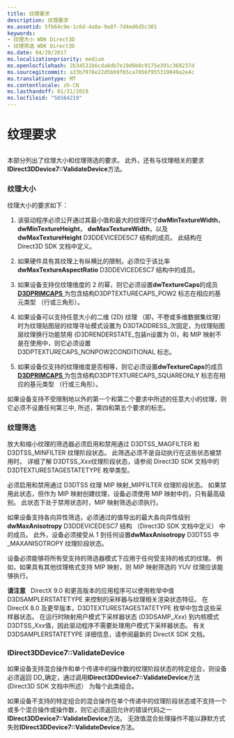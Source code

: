 ```yaml
---
title: 纹理要求
description: 纹理要求
ms.assetid: 5fb64c9e-1c6d-4a8a-9a8f-7d4ed6d5c301
keywords:
- 纹理大小 WDK Direct3D
- 纹理筛选 WDK Direct3D
ms.date: 04/20/2017
ms.localizationpriority: medium
ms.openlocfilehash: 2b34531b6cda8db7e19d9b0c9175e391c360237d
ms.sourcegitcommit: a33b7978e22d5bb9f65ca7056f955319049a2e4c
ms.translationtype: MT
ms.contentlocale: zh-CN
ms.lasthandoff: 01/31/2019
ms.locfileid: "56564219"
---
```

# <a name="texturing-requirements"></a>纹理要求


## <span id="ddk_texturing_requirements_gg"></span><span id="DDK_TEXTURING_REQUIREMENTS_GG"></span>


本部分列出了纹理大小和纹理筛选的要求。 此外，还有与纹理相关的要求**IDirect3DDevice7::ValidateDevice**方法。

### <a name="span-idtexturesizesspanspan-idtexturesizesspantexture-sizes"></a><span id="texture_sizes"></span><span id="TEXTURE_SIZES"></span>纹理大小

纹理大小的要求如下：

1.  该驱动程序必须公开通过其最小值和最大的纹理尺寸**dwMinTextureWidth**， **dwMinTextureHeight**， **dwMaxTextureWidth**，以及**dwMaxTextureHeight** D3DDEVICEDESC7 结构的成员。 此结构在 Direct3D SDK 文档中定义。

2.  如果硬件具有其纹理上有纵横比的限制，必须位于该比率**dwMaxTextureAspectRatio** D3DDEVICEDESC7 结构中的成员。

3.  如果设备支持仅纹理维度的 2 的幂，则它必须设置**dwTextureCaps**的成员[ **D3DPRIMCAPS** ](https://msdn.microsoft.com/library/windows/hardware/ff549034)为包含结构D3DPTEXTURECAPS\_POW2 标志在相应的基元类型 （行或三角形）。

4.  如果设备可以支持任意大小的二维 (2D) 纹理 （即，不卷或多维数据集纹理） 时为纹理贴图层的纹理寻址模式设置为 D3DTADDRESS\_次固定，为纹理贴图层纹理换行功能禁用 (D3DRENDERSTATE\_包装*n*设置为 0)，和 MIP 映射不是在使用中，则它必须设置 D3DPTEXTURECAPS\_NONPOW2CONDITIONAL 标志。

5.  如果设备仅支持的纹理维度是否相等，则它必须设置**dwTextureCaps**的成员[ **D3DPRIMCAPS** ](https://msdn.microsoft.com/library/windows/hardware/ff549034)为包含结构D3DPTEXTURECAPS\_SQUAREONLY 标志在相应的基元类型 （行或三角形）。

如果设备支持不受限制地以外的第一个和第二个要求中所述的任意大小的纹理，则它必须不设置任何第三中, 所述，第四和第五个要求的标志。

### <a name="span-idtexturefilteringspanspan-idtexturefilteringspantexture-filtering"></a><span id="texture_filtering"></span><span id="TEXTURE_FILTERING"></span>纹理筛选

放大和缩小纹理的筛选器必须启用和禁用通过 D3DTSS\_MAGFILTER 和 D3DTSS\_MINFILTER 纹理阶段状态。 此筛选必须不是自动执行在这些状态被禁用时。 详细了解 D3DTSS\_*Xxx*纹理阶段状态，请参阅 Direct3D SDK 文档中的 D3DTEXTURESTAGESTATETYPE 枚举类型。

必须启用和禁用通过 D3DTSS 纹理 MIP 映射\_MIPFILTER 纹理阶段状态。 如果禁用此状态，但作为 MIP 映射创建纹理，设备必须使用 MIP 映射中的，只有最高级别。 此状态下处于禁用状态时，MIP 映射筛选必须执行。

如果设备支持各向异性筛选，必须通过的值导出的最大各向异性级别**dwMaxAnisotropy** D3DDEVICEDESC7 结构 （Direct3D SDK 文档中定义） 中的成员。 此外，设备必须接受从 1 到任何设置**dwMaxAnisotropy** D3DTSS 中\_MAXANISOTROPY 纹理阶段状态。

设备必须能够将所有受支持的筛选器模式下应用于任何受支持的格式的纹理。 例如，如果具有其他纹理格式支持 MIP 映射，则 MIP 映射筛选的 YUV 纹理应该能够执行。

**请注意**   DirectX 9.0 和更高版本的应用程序可以使用枚举中值 D3DSAMPLERSTATETYPE 来控制的采样器与纹理相关渲染状态特征。 在 DirectX 8.0 及更早版本，D3DTEXTURESTAGESTATETYPE 枚举中包含这些采样器状态。 在运行时映射用户模式下采样器状态 (D3DSAMP\_*Xxx*) 到内核模式 D3DTSS\_*Xxx*值，因此驱动程序不需要处理用户模式下采样器状态。 有关 D3DSAMPLERSTATETYPE 详细信息，请参阅最新的 DirectX SDK 文档。

 

### <a name="span-ididirect3ddevice7validatedevicespanspan-ididirect3ddevice7validatedevicespanidirect3ddevice7validatedevice"></a><span id="idirect3ddevice7_validatedevice"></span><span id="IDIRECT3DDEVICE7_VALIDATEDEVICE"></span>IDirect3DDevice7::ValidateDevice

如果设备支持混合操作和单个传递中的操作数的纹理阶段状态的特定组合，则设备必须返回 DD\_确定，通过调用**IDirect3DDevice7::ValidateDevice**方法 (Direct3D SDK 文档中所述） 为每个此类组合。

如果设备不支持的特定组合的混合操作在单个传递中的纹理阶段状态或不支持一个或多个混合操作或操作数，则它必须返回允许的错误代码之一**IDirect3DDevice7::ValidateDevice**方法。 无效值混合处理操作不能以静默方式失败**IDirect3DDevice7::ValidateDevice**方法。

 

 





